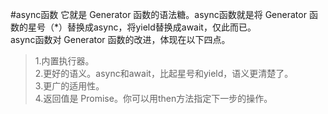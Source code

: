 #async函数
它就是 Generator 函数的语法糖。async函数就是将 Generator 函数的星号（*）替换成async，将yield替换成await，仅此而已。     
async函数对 Generator 函数的改进，体现在以下四点。     
>1.内置执行器。    
2.更好的语义。async和await，比起星号和yield，语义更清楚了。     
3.更广的适用性。      
4.返回值是 Promise。你可以用then方法指定下一步的操作。  
